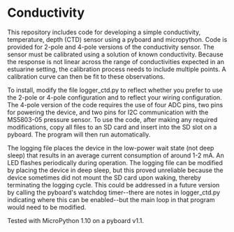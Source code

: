 # Conductivity
This repository includes code for developing a simple conductivity, temperature, depth (CTD) sensor using a pyboard and micropython. Code is provided for 2-pole and 4-pole versions of the conductivity sensor.  The sensor must be calibrated using a solution of known conductivity.  Because the response is not linear across the range of conductivities expected in an estuarine setting, the calibration process needs to include multiple points. A calibration curve can then be fit to these observations.

To install, modify the file logger_ctd.py to reflect whether you prefer to use the 2-pole or 4-pole configuration and to reflect your wiring configuration. The 4-pole version of the code requires the use of four ADC pins, two pins for powering the device, and two pins for I2C communication with the MS5803-05 pressure sensor. To use the code, after making any required modifications, copy all files to an SD card and insert into the SD slot on a pyboard. The program will then run automatically. 

The logging file places the device in the low-power wait state (not deep sleep) that results in an average current consumption of around 1-2 mA. An LED flashes periodically during operation. The logging file can be modified by placing the device in deep sleep, but this proved unreliable because the device sometimes did not mount the SD card upon waking, thereby terminating the logging cycle.  This could be addressed in a future version by calling the pyboard's watchdog timer--there are notes in logger_ctd.py indicating where this can be enabled--but the main loop in that program would need to be modified.

Tested with MicroPython 1.10 on a pyboard v1.1.

